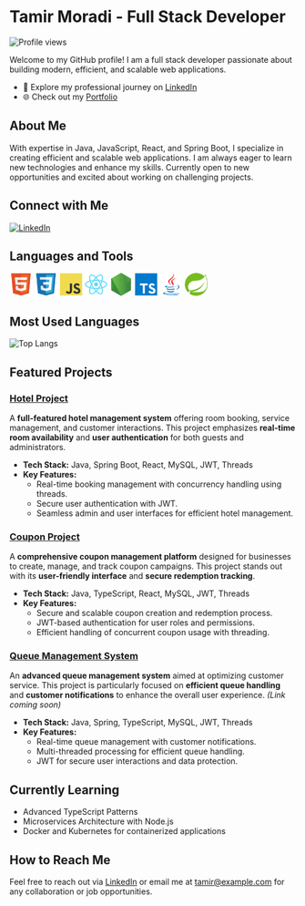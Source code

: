 # Tamir Moradi - Full Stack Developer

![Profile views](https://komarev.com/ghpvc/?username=moradi12&style=flat-square&color=blue)

Welcome to my GitHub profile! I am a full stack developer passionate about building modern, efficient, and scalable web applications.

- 📄 Explore my professional journey on [LinkedIn](https://www.linkedin.com/in/tamir-moradi-1a62b0260/)
- 🌐 Check out my [Portfolio](https://tamirmoradi.netlify.app/)

## About Me
With expertise in Java, JavaScript, React, and Spring Boot, I specialize in creating efficient and scalable web applications. I am always eager to learn new technologies and enhance my skills. Currently open to new opportunities and excited about working on challenging projects.

## Connect with Me
[![LinkedIn](https://img.shields.io/badge/LinkedIn-0077B5?style=for-the-badge&logo=linkedin&logoColor=white)](https://www.linkedin.com/in/tamir-moradi-1a62b0260/)

## Languages and Tools
<p>
  <img src="https://raw.githubusercontent.com/devicons/devicon/master/icons/html5/html5-original.svg" alt="HTML" width="40" height="40"/>
  <img src="https://raw.githubusercontent.com/devicons/devicon/master/icons/css3/css3-original.svg" alt="CSS" width="40" height="40"/>
  <img src="https://raw.githubusercontent.com/devicons/devicon/master/icons/javascript/javascript-original.svg" alt="JavaScript" width="40" height="40"/>
  <img src="https://raw.githubusercontent.com/devicons/devicon/master/icons/react/react-original.svg" alt="React" width="40" height="40"/>
  <img src="https://raw.githubusercontent.com/devicons/devicon/master/icons/nodejs/nodejs-original.svg" alt="Node.js" width="40" height="40"/>
  <img src="https://raw.githubusercontent.com/devicons/devicon/master/icons/typescript/typescript-original.svg" alt="TypeScript" width="40" height="40"/>
  <img src="https://raw.githubusercontent.com/devicons/devicon/master/icons/java/java-original.svg" alt="Java" width="40" height="40"/>
  <img src="https://raw.githubusercontent.com/devicons/devicon/master/icons/spring/spring-original.svg" alt="Spring" width="40" height="40"/>
</p>

## Most Used Languages
![Top Langs](https://github-readme-stats.vercel.app/api/top-langs/?username=moradi12&layout=compact&langs_count=8&theme=radical)

## Featured Projects

### [Hotel Project](https://github.com/moradi12/Hotel-Project)
A **full-featured hotel management system** offering room booking, service management, and customer interactions. This project emphasizes **real-time room availability** and **user authentication** for both guests and administrators.
- **Tech Stack:** Java, Spring Boot, React, MySQL, JWT, Threads
- **Key Features:**
  - Real-time booking management with concurrency handling using threads.
  - Secure user authentication with JWT.
  - Seamless admin and user interfaces for efficient hotel management.

### [Coupon Project](https://github.com/moradi12/Completed-Coupon-Project)
A **comprehensive coupon management platform** designed for businesses to create, manage, and track coupon campaigns. This project stands out with its **user-friendly interface** and **secure redemption tracking**.
- **Tech Stack:** Java, TypeScript, React, MySQL, JWT, Threads
- **Key Features:**
  - Secure and scalable coupon creation and redemption process.
  - JWT-based authentication for user roles and permissions.
  - Efficient handling of concurrent coupon usage with threading.

### [Queue Management System](#)
An **advanced queue management system** aimed at optimizing customer service. This project is particularly focused on **efficient queue handling** and **customer notifications** to enhance the overall user experience. *(Link coming soon)*
- **Tech Stack:** Java, Spring, TypeScript, MySQL, JWT, Threads
- **Key Features:**
  - Real-time queue management with customer notifications.
  - Multi-threaded processing for efficient queue handling.
  - JWT for secure user interactions and data protection.

## Currently Learning
- Advanced TypeScript Patterns
- Microservices Architecture with Node.js
- Docker and Kubernetes for containerized applications

## How to Reach Me
Feel free to reach out via [LinkedIn](https://www.linkedin.com/in/tamir-moradi-1a62b0260/) or email me at tamir@example.com for any collaboration or job opportunities.
